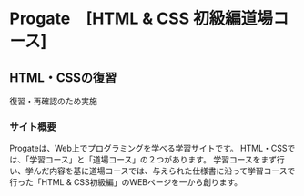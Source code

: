 # Progate　[HTML & CSS 初級編道場コース]

## HTML・CSSの復習
復習・再確認のため実施

### サイト概要
Progateは、Web上でプログラミングを学べる学習サイトです。
HTML・CSSでは、「学習コース」と「道場コース」の２つがあります。
学習コースをまず行い、学んだ内容を基に道場コースでは、与えられた仕様書に沿って学習コースで行った「HTML & CSS初級編」のWEBページを一から創ります。